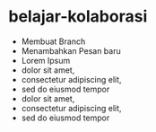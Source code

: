 # belajar-kolaborasi  
* Membuat Branch
* Menambahkan Pesan baru
* Lorem Ipsum
* dolor sit amet,
* consectetur adipiscing elit,
* sed do eiusmod tempor
* dolor sit amet,
* consectetur adipiscing elit,
* sed do eiusmod tempor
